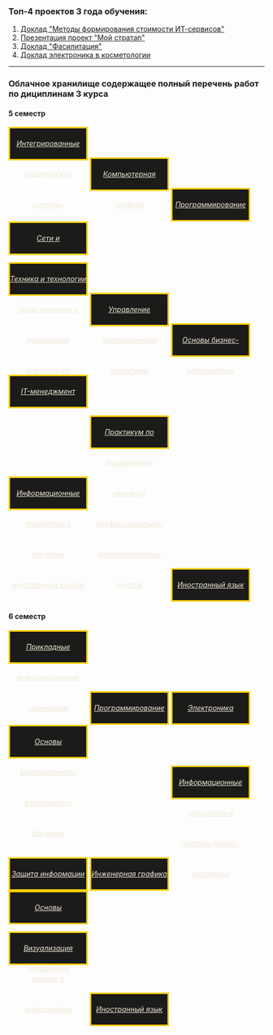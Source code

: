 ### Топ-4 проектов 3 года обучения:
1. [Доклад "Методы формирования стоимости ИТ-сервисов"](https://vektoririna.github.io/3/1-3.pdf)
2. [Презентация проект "Мой стратап"](https://vektoririna.github.io/3/2-3.pdf)
3. [Доклад "Фасилитация"](https://vektoririna.github.io/3/3-3.pdf)
4. [Доклад электроника в косметологии](https://vektoririna.github.io/3/4-3.pdf)

______________________

### Облачное хранилище содержащее полный перечень работ по дициплинам 3 курса

#### 5 семестр


<a href="https://drive.google.com/open?id=1Y3Jpb0MbPCY6svY-R1BeyLFA8PVaniDH&usp=drive_copy" style="background-color: #1b1b1a; color: #f0e8d6; border: 3px solid #ffcd00; display: inline-block; width: 150px; height: 60px; text-align: center; line-height: 60px; font-style: italic;"> Интегрированные издательские системы </a>
<a href="https://drive.google.com/open?id=1MnEJVkA6vT3vwukH7S0l836B8TsM4B0x&usp=drive_copy" style="background-color: #1b1b1a; color: #f0e8d6; border: 3px solid #ffcd00; display: inline-block; width: 150px; height: 60px; text-align: center; line-height: 60px; font-style: italic;"> Компьютерная графика </a>
<a href="https://vektoririna.github.io/prog" style="background-color: #1b1b1a; color: #f0e8d6; border: 3px solid #ffcd00; display: inline-block; width: 150px; height: 60px; text-align: center; line-height: 60px; font-style: italic;"> Программирование </a>
<a href="https://drive.google.com/open?id=18Ieuo6eJunnzUMBr79fxDhmm4wWd9h1G&usp=drive_copy" style="background-color: #1b1b1a; color: #f0e8d6; border: 3px solid #ffcd00; display: inline-block; width: 150px; height: 60px; text-align: center; line-height: 60px; font-style: italic;"> Сети и телекоммуникации </a>

<a href="https://drive.google.com/open?id=127dA77ozXKszWJfp7BbKYVL8bIYUb_eT&usp=drive_copy" style="background-color: #1b1b1a; color: #f0e8d6; border: 3px solid #ffcd00; display: inline-block; width: 150px; height: 60px; text-align: center; line-height: 60px; font-style: italic;"> Техника и технологии представления и публикации информации </a>
<a href="https://drive.google.com/open?id=1fQjbR_i5Wc8u9FEUxfQhwTkQP-9v0r25&usp=drive_copy" style="background-color: #1b1b1a; color: #f0e8d6; border: 3px solid #ffcd00; display: inline-block; width: 150px; height: 60px; text-align: center; line-height: 60px; font-style: italic;"> Управление программными проектами </a>
<a href="https://drive.google.com/open?id=1t_5GrdLIgko90mv8NGH3wjtw-VKwrRDi&usp=drive_copy" style="background-color: #1b1b1a; color: #f0e8d6; border: 3px solid #ffcd00; display: inline-block; width: 150px; height: 60px; text-align: center; line-height: 60px; font-style: italic;"> Основы бизнес-информатики </a>
<a href="https://drive.google.com/open?id=1efKrgHBrIT-FQHfP9DOfgwYOaChAxhmi&usp=drive_copy" style="background-color: #1b1b1a; color: #f0e8d6; border: 3px solid #ffcd00; display: inline-block; width: 150px; height: 60px; text-align: center; line-height: 60px; font-style: italic;"> IT-менеджмент </a>

<a href="https://drive.google.com/open?id=1_YGgYUozGhlAtB1LF2hBaC3ajJuALrkS&usp=drive_copy" style="background-color: #1b1b1a; color: #f0e8d6; border: 3px solid #ffcd00; display: inline-block; width: 150px; height: 60px; text-align: center; line-height: 60px; font-style: italic;"> Информационные технологии в изучении иностранных языков </a>
<a href="https://drive.google.com/open?id=14o5iwPqun_oB9HfWLZL0wDnY0Ailb_1J&usp=drive_copy" style="background-color: #1b1b1a; color: #f0e8d6; border: 3px solid #ffcd00; display: inline-block; width: 150px; height: 60px; text-align: center; line-height: 60px; font-style: italic;"> Практикум по письменному переводу профессионально-ориентированных текстов </a>
<a href="https://drive.google.com/open?id=1W2T5hUYL5HEB_ikL9N02XvLGuky69E-x&usp=drive_copy" style="background-color: #1b1b1a; color: #f0e8d6; border: 3px solid #ffcd00; display: inline-block; width: 150px; height: 60px; text-align: center; line-height: 60px; font-style: italic;"> Иностранный язык </a>

#### 6 семестр


<a href="https://drive.google.com/open?id=1Nl8K1HMVfXL_WFwgBbrpFF5SB-ila3vJ&usp=drive_copy" style="background-color: #1b1b1a; color: #f0e8d6; border: 3px solid #ffcd00; display: inline-block; width: 150px; height: 60px; text-align: center; line-height: 60px; font-style: italic;"> Прикладные информационные технологии </a>
<a href="https://vektoririna.github.io/prog" style="background-color: #1b1b1a; color: #f0e8d6; border: 3px solid #ffcd00; display: inline-block; width: 150px; height: 60px; text-align: center; line-height: 60px; font-style: italic;"> Программирование </a>
<a href="https://drive.google.com/open?id=1znQ0VKzN080RCn1VxOxHxLXyoL3LqDcv&usp=drive_copy" style="background-color: #1b1b1a; color: #f0e8d6; border: 3px solid #ffcd00; display: inline-block; width: 150px; height: 60px; text-align: center; line-height: 60px; font-style: italic;"> Электроника </a>
<a href="https://drive.google.com/open?id=1rJnaIJLTcmzsAXClDT784sfYTMEOIRNB&usp=drive_copy" style="background-color: #1b1b1a; color: #f0e8d6; border: 3px solid #ffcd00; display: inline-block; width: 150px; height: 60px; text-align: center; line-height: 60px; font-style: italic;"> Основы корпоративного электронного обучения </a>

<a href="https://drive.google.com/open?id=1TI2Fw-rqxHwsvrhxkT-NQJpd6-twSX8N&usp=drive_copy" style="background-color: #1b1b1a; color: #f0e8d6; border: 3px solid #ffcd00; display: inline-block; width: 150px; height: 60px; text-align: center; line-height: 60px; font-style: italic;"> Защита информации </a>
<a href="https://drive.google.com/open?id=1zDGaiPd5spwwF8mbge4uCOm02RPFVTJn&usp=drive_copy" style="background-color: #1b1b1a; color: #f0e8d6; border: 3px solid #ffcd00; display: inline-block; width: 150px; height: 60px; text-align: center; line-height: 60px; font-style: italic;"> Инженерная графика </a>
<a href="https://drive.google.com/open?id=1_HvMtyQ6XopTZi1nSX8HYivLSw0X_Bya&usp=drive_copy" style="background-color: #1b1b1a; color: #f0e8d6; border: 3px solid #ffcd00; display: inline-block; width: 150px; height: 60px; text-align: center; line-height: 60px; font-style: italic;"> Информационные технологии и системы бизнес-аналитики </a>
<a href="https://drive.google.com/open?id=1pc2-BRvfBCVH_X1V0Z4J9an_XulmxOM_&usp=drive_copy" style="background-color: #1b1b1a; color: #f0e8d6; border: 3px solid #ffcd00; display: inline-block; width: 150px; height: 60px; text-align: center; line-height: 60px; font-style: italic;"> Основы электронного управления </a>

<a href="https://drive.google.com/open?id=15XJly5jVjOKG2yPGirbBK4PzXtZuS9CI&usp=drive_copy" style="background-color: #1b1b1a; color: #f0e8d6; border: 3px solid #ffcd00; display: inline-block; width: 150px; height: 60px; text-align: center; line-height: 60px; font-style: italic;"> Визуализация данных и инфографика </a>
<a href="https://drive.google.com/open?id=1Venk7i4aU0BL5tob-UhiGJJ5swHM4TWp&usp=drive_copy" style="background-color: #1b1b1a; color: #f0e8d6; border: 3px solid #ffcd00; display: inline-block; width: 150px; height: 60px; text-align: center; line-height: 60px; font-style: italic;"> Иностранный язык </a>
